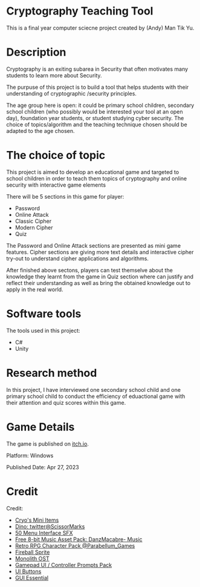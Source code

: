 # Cryptography Teaching Tool
<p>This is a final year computer sciecne project created by (Andy) Man Tik Yu.</p>

# Description
<p>Cryptography is an exiting subarea in Security that often motivates many students to learn more about Security.</p>
<p>The purpuse of this project is to build a tool that helps students with their understanding of cryptographic /security principles.</p>
<p>The age group here is open: it could be primary school children, secondary school children (who possibly would be interested your tool at an open day), foundation year students, or student studying cyber security. The choice of topics/algorithm and the teaching technique chosen should be adapted to the age chosen.</p>

# The choice of topic
<p>This project is aimed to develop an educational game and targeted to school children in order to teach them topics of cryptography and online security with interactive game elements</p>
<p>There will be 5 sections in this game for player:</p>
<ul>
  <li>Password</li>
  <li>Online Attack</li>
  <li>Classic Cipher</li>
  <li>Modern Cipher</li>
  <li>Quiz</li>
</ul>
<p>The Password and Online Attack sections are presented as mini game features. Cipher sections are giving more text details and interactive cipher try-out to understand cipher applications and algorithms.</p>
<p>After finished above sectons, players can test themselve about the knowledge they learnt from the game in Quiz section where can justify and reflect their understanding as well as bring the obtained knowledge out to apply in the real world.</p>

# Software tools
<p>The tools used in this project:</p>
<ul>
  <li>C#</li>
  <li>Unity</li>
</ul>

# Research method
In this project, I have interviewed one secondary school child and one primary school child to conduct the efficiency of eduactional game with their attention and quiz scores within this game.

# Game Details
<p>The game is published on <a href="https://andyyu1104.itch.io/cryptographylearningtool">itch.io</a>.</p>
<p>Platform: Windows</p>
<p>Published Date: Apr 27, 2023</p>

# Credit
<p>Credit:</p>
<ul>
  <li><a href="https://paperhatlizard.itch.io/cryos-mini-items">Cryo's Mini Items</a></li>
  <li><a href="https://arks.itch.io/dino-characters">Dino: twitter@ScissorMarks</a></li>
  <li><a href="https://coloralpha.itch.io/50-menu-interface-sfx">50 Menu Interface SFX</a></li>
  <li><a href="https://danzmacabre.itch.io/free-8-bit-music-asset-pack">Free 8-bit Music Asset Pack: DanzMacabre- Music</a></li>
  <li><a href="https://parabellum-games.itch.io/retro-rpg-character-pack">Retro RPG Character Pack @Parabellum_Games</a></li>
  <li><a href="https://handsomeunicorn.itch.io/fireball-sprite">Fireball Sprite</a></li>
  <li><a href="https://garoslaw.itch.io/monolith-ost">Monolith OST</a></li>
  <li><a href="https://greatdocbrown.itch.io/gamepad-ui">Gamepad UI / Controller Prompts Pack</a></li>
  <li><a href="https://kicked-in-teeth.itch.io/button-ui">UI Buttons</a></li>
  <li><a href="https://crusenho.itch.io/complete-gui-essential-pack">GUI Essential</a></li>
</ul>


